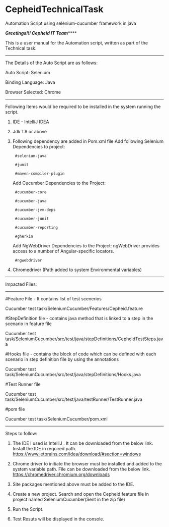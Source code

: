# CepheidTechnicalTask
Automation Script using selenium-cucumber framework in java

*****************Greetings!!! Cepheid IT Team*********************

This is a user manual for the Automation script, written as part of the Technical task.

************************************************************************************

The Details of the Auto Script are as follows:

Auto Script: Selenium

Binding Language: Java

Browser Selected: Chrome

**************************************************************************************

Following Items would be required to be installed in the system running the script.
1. IDE - IntelliJ IDEA 
2. Jdk 1.8 or above
3. Following dependency are added in Pom.xml file
	Add following Selenium Dependencies to project:
	
		#selenium-java
		
		#junit
		
		#maven-compiler-plugin
		

	Add Cucumber Dependencies to the Project:
	
		#cucumber-core
		
		#cucumber-java
		
		#cucumber-jvm-deps
		
		#cucumber-junit
		
		#cucumber-reporting
		
		#gherkin

	Add NgWebDriver Dependencies to the Project:
	ngWebDriver provides access to a number of Angular-specific locators.

		#ngwebdriver

 4. Chromedriver (Path added to system Environmental variables)
 
 ***************************************************************************************
Impacted Files:
**************************************************************************************
#Feature File - It contains list of test scenerios  

Cucumber test task/SeleniumCucumber/Features/Cepheid.feature

#StepDefinition file - contains java method that is linked to a step in the scenario in feature file

Cucumber test task/SeleniumCucumber/src/test/java/stepDefinitions/CepheidTestSteps.java

#Hooks file - contains the block of code which can be defined with each scenario in step definition file by using the annotations

Cucumber test task/SeleniumCucumber/src/test/java/stepDefinitions/Hooks.java

#Test Runner file

Cucumber test task/SeleniumCucumber/src/test/java/testRunner/TestRunner.java

#pom file

Cucumber test task/SeleniumCucumber/pom.xml

***************************************************************************************
Steps to follow:


1. The IDE I used is IntelliJ . It can be downloaded from the below link. Install the IDE in required path.
https://www.jetbrains.com/idea/download/#section=windows

2. Chrome driver to initiate the browser must be installed and added to the system variable path. File can be downloaded from the below link.
https://chromedriver.chromium.org/downloads

3. Site packages mentioned above must be added to the IDE.

5. Create a new project. Search and open the Cepheid.feature file in project named SeleniumCucumber(Sent in the zip file)

6. Run the Script.

7. Test Resuts will be displayed in the console.

